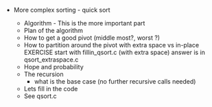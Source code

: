   * More complex sorting - quick sort
    * Algorithm - This is the more important part
	- Plan of the algorithm
	- How to get a good pivot (middle most?, worst ?)
	- How to partition around the pivot 
		with extra space vs in-place
		EXERCISE start with fillin_qsort.c (with extra space)  answer is in qsort_extraspace.c
	- Hope and probability
	- The recursion
		- what is the base case (no further recursive calls needed)
	- Lets fill in the code

    * See qsort.c



